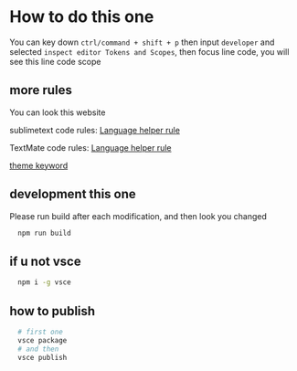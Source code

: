 # How to do this one

You can key down `ctrl/command + shift + p` then input `developer` and selected `inspect editor Tokens and Scopes`, then focus line code, you will see this line code scope

## more rules

You can look this website

sublimetext code rules: [Language helper rule](https://www.sublimetext.com/docs/3/scope_naming.html#comment)

TextMate code rules: [Language helper rule](https://macromates.com/manual/en/language_grammars#rule_keys)

[theme keyword](https://code.visualstudio.com/api/references/theme-color)

## development this one

Please run build after each modification, and then look you changed

```bash
  npm run build
```

## if u not vsce

```bash
  npm i -g vsce
```

## how to publish

```bash
  # first one
  vsce package
  # and then
  vsce publish
```
